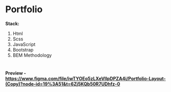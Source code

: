 # Portfolio
**Stack:**
1. Html
2. Scss
3. JavaScript
4. Bootstrap
5. BEM Methodology
#
#### Preview - https://www.figma.com/file/iwTYOEo5zLXeVlIpDPZA4i/Portfolio-Layout-(Copy)?node-id=19%3A51&t=6Zj5KQb50R7UDhfz-0
